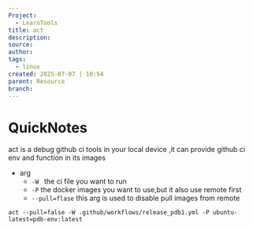 ```yaml
---
Project:
  - LearnTools
title: act
description: 
source: 
author: 
tags:
  - linux
created: 2025-07-07 | 10:54
parent: Resource
branch:
---
```

# QuickNotes
act is a debug github ci tools in your local device ,it can provide github ci env and function in its images 
- arg
	- `-W ` the ci file you want to run
	- `-P` the docker images you want to use,but it also use remote first
	- `--pull=flase` this arg is used to disable pull images from remote

```
act --pull=false -W .github/workflows/release_pdb1.yml -P ubuntu-latest=pdb-env:latest
```



